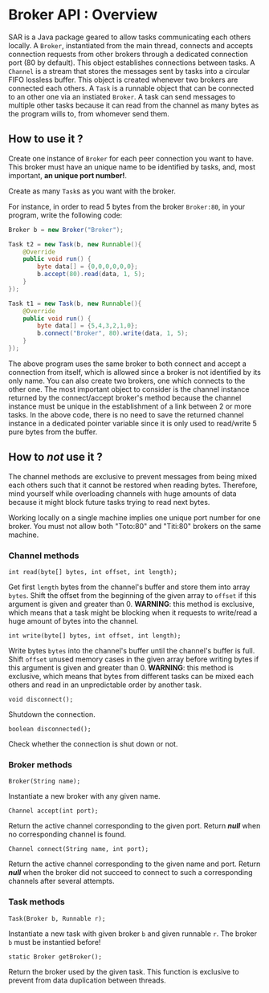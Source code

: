 # Broker API : Overview

SAR is a Java package geared to allow tasks communicating each others locally. A ``Broker``, instantiated from the main thread, connects and accepts connection requests from other brokers through a dedicated connection port (80 by default). This object establishes connections between tasks. A ``Channel`` is a stream that stores the messages sent by tasks into a circular FIFO lossless buffer. This object is created whenever two brokers are connected each others. A ``Task`` is a runnable object that can be connected to an other one via an instiated ``Broker``. A task can send messages to multiple other tasks because it can read from the channel as many bytes as the program wills to, from whomever send them.

## How to use it ?

Create one instance of ``Broker`` for each peer connection you want to have. This broker must have an unique name to be identified by tasks, and, most important, **an unique port number!**.

Create as many ``Task``s as you want with the broker.

For instance, in order to read 5 bytes from the broker ``Broker:80``, in your program, write the following code:

```java
Broker b = new Broker("Broker");

Task t2 = new Task(b, new Runnable(){
    @Override
    public void run() {
        byte data[] = {0,0,0,0,0,0};
        b.accept(80).read(data, 1, 5);
    }
});

Task t1 = new Task(b, new Runnable(){
    @Override
    public void run() {
        byte data[] = {5,4,3,2,1,0};
        b.connect("Broker", 80).write(data, 1, 5);
    }
});
```

The above program uses the same broker to both connect and accept a connection from itself, which is allowed since a broker is not identified by its only name. You can also create two brokers, one which connects to the other one. The most important object to consider is the channel instance returned by the connect/accept broker's method because the channel instance must be unique in the establishment of a link between 2 or more tasks. In the above code, there is no need to save the returned channel instance in a dedicated pointer variable since it is only used to read/write 5 pure bytes from the buffer.

## How to *not* use it ?

The channel methods are exclusive to prevent messages from being mixed each others such that it cannot be restored when reading bytes. Therefore, mind yourself while overloading channels with huge amounts of data because it might block future tasks trying to read next bytes.

Working locally on a single machine implies one unique port number for one broker. You must not allow both "Toto:80" and "Titi:80" brokers on the same machine.

### Channel methods

``int read(byte[] bytes, int offset, int length);``

Get first ``length`` bytes from the channel's buffer and store them into array ``bytes``. Shift the offset from the beginning of the given array to ``offset`` if this argument is given and greater than $0$. **WARNING**: this method is exclusive, which means that a task might be blocking when it requests to write/read a huge amount of bytes into the channel.

``int write(byte[] bytes, int offset, int length);``

Write bytes ``bytes`` into the channel's buffer until the channel's buffer is full. Shift ``offset`` unused memory cases in the given array before writing bytes if this argument is given and greater than $0$. **WARNING**: this method is exclusive, which means that bytes from different tasks can be mixed each others and read in an unpredictable order by another task.

``void disconnect();``

Shutdown the connection.

``boolean disconnected();``

Check whether the connection is shut down or not.

### Broker methods

``Broker(String name);``

Instantiate a new broker with any given name.

``Channel accept(int port);``

Return the active channel corresponding to the given port. Return ***null*** when no corresponding channel is found.

``Channel connect(String name, int port);``

Return the active channel corresponding to the given name and port. Return ***null*** when the broker did not succeed to connect to such a corresponding channels after several attempts.

### Task methods

``Task(Broker b, Runnable r);``

Instantiate a new task with given broker ``b`` and given runnable ``r``. The broker ``b`` must be instantied before!

``static Broker getBroker();``

Return the broker used by the given task. This function is exclusive to prevent from data duplication between threads.

